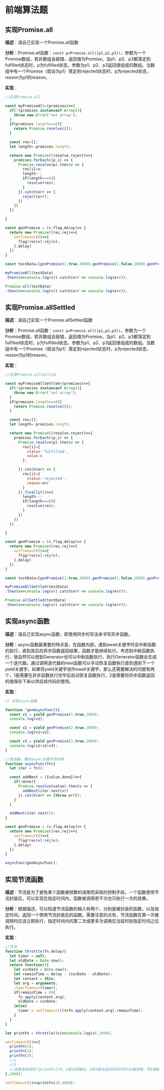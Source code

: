 # 前端算法题

## 实现Promise.all

**描述**：请自己实现一个Promise.all函数

**分析**：Promise.all函数：`const p=Promise.all([p1,p2,p3])`，参数为一个Promise数组，若非数组会报错，返回值为Promise。当p1、p2、p3都落定到fulfilled状态时，p为fulfilled状态，参数为p1、p2、p3返回值组成的数组。当数组中有一个Promise（假设为p1）落定到rejected状态时，p为rejected状态，reason为p1的reason。

**实现**：

```javascript
//实现Promise.all

const myPromiseAll=(promises)=>{
  if(!(promises instanceof Array)){
    throw new Error('not array');
  }
  if(promises.length===0){
    return Promise.resolve([]);
  }

  const res=[];
  let length= promises.length;

  return new Promise((resolve,reject)=>{
    promises.forEach((p,i) => {
      Promise.resolve(p).then(v => {
        res[i]=v;
        length--;
        if(length===0){
          resolve(res);
        }
      }).catch(err => {
        reject(err);
      })
    })
  })

}

const genPromise = (v,flag,delay)=> {
  return new Promise((res,rej)=>{
    setTimeout(()=>{
      flag?res(v):rej(v);
    },delay)
  })
}

const testData=[genPromise(1,true,1000),genPromise(2,false,2000),genPromise(3,true,3000)];

myPromiseAll(testData)
.then(v=>console.log(v)).catch(err => console.log(err));

Promise.all(testData)
.then(v=>console.log(v)).catch(err => console.log(err));
```

## 实现Promise.allSettled

**描述**：请自己实现一个Promise.allSettled函数

**分析**：Promise.all函数：`const p=Promise.all([p1,p2,p3])`，参数为一个Promise数组，若非数组会报错，返回值为Promise。当p1、p2、p3都落定到fulfilled状态时，p为fulfilled状态，参数为p1、p2、p3返回值组成的数组。当数组中有一个Promise（假设为p1）落定到rejected状态时，p为rejected状态，reason为p1的reason。

**实现**：

```javascript
//实现Promise.allSettled

const myPromiseAllSettled=(promises)=>{
  if(!(promises instanceof Array)){
    throw new Error('not array');
  }
  if(promises.length===0){
    return Promise.resolve([]);
  }

  const res=[];
  let length= promises.length;

  return new Promise((resolve,reject)=>{
    promises.forEach((p,i) => {
      Promise.resolve(p).then(v => {
        res[i]={
          status:'fulfilled',
          value:v
        };

      }).catch(err => {
        res[i]={
          status:'rejected',
          reason:err
        }
      }).finally(()=>{
        length--;
        if(length===0){
          resolve(res);
        }
      })
    })
  })

}

const genPromise = (v,flag,delay)=> {
  return new Promise((res,rej)=>{
    setTimeout(()=>{
      flag?res(v):rej(v);
    },delay)
  })
}

const testData=[genPromise(1,true,1000),genPromise(2,false,2000),genPromise(3,true,3000)];

myPromiseAllSettled(testData)
.then(v=>console.log(v)).catch(err => console.log(err));

Promise.allSettled(testData)
.then(v=>console.log(v)).catch(err => console.log(err));
```

## 实现async函数

**描述**：请自己实现async函数，即使用同步的写法来书写异步函数。

**分析**：async函数最重要的特点是，在函数内部，遇到await关键字时会中断函数的执行，直到其后的异步函数返回结果，函数才能继续执行。考虑到中断函数执行，很自然可以想到Generator也可以中断函数执行，执行Generator函数会生成一个迭代器。通过调用迭代器的next函数可以手动恢复函数执行直到遇到下一个yield关键字。如果将yield关键字视作await关键字，那么还需要解决的问题有两个，1是需要在异步函数执行完毕后自动恢复函数执行，2是需要将异步函数返回的值保存下来以供后续代码的使用。

**实现**：

```javascript
// 实现async函数

function *genAsyncFunc(){
  const v1 = yield genPromise(1,true,1000);
  console.log(v1);

  const v2 = yield genPromise(2,true,1000);
  console.log(v1+v2);

  const v3 = yield genPromise(3,true,1000);
  console.log(v1+v2+v3);
}

//装饰器，模拟async关键字的作用
function asyncFunc(fn){
  let iter = fn();

  const addNext = ({value,done})=>{
    if(!done){
      Promise.resolve(value).then(v => {
        addNext(iter.next(v))
      }).catch(err => {throw err});
    }
  }

  addNext(iter.next());
}

const genPromise = (v,flag,delay)=> {
  return new Promise((res,rej)=>{
    setTimeout(()=>{
      flag?res(v):rej(v);
    },delay)
  })
}

asyncFunc(genAsyncFunc);

```

## 实现节流函数

**描述**：节流是为了避免某个函数被频繁的调用而采取的控制手段，一个函数使用节流封装后，可以实现在指定时间内，函数被调用若干次也只执行一次的效果。

**分析**：根据描述，可以知道节流函数的输入有两个，分别是被封装的函数，以及指定时间。返回一个使用节流封装后的函数。需要注意的点有，节流函数在第一次被调用时应该立即执行，指定时间内的第二次或更多次调用应当延时到指定时间之后执行。

**实现**：

```javascript
//节流
function throttle(fn,delay){
  let timer = null;
  let oldDate = Date.now();
  return function(){
    let curDate = Date.now();
    let remainTime = delay - (curDate - oldDate);
    let context = this;
    let arg = arguments;
    clearTimeout(timer);
    if(remainTime < 0){
      fn.apply(context,arg);
      oldDate = curDate;
    }else{
      timer = setTimeout(()=>fn.apply(context,arg),remainTime);
    }
  }
}

let printFn = throttle((v)=>console.log(v),1000);

setTimeout(()=>{
  printFn(1);
  printFn(2);
  printFn(3);
  //1
  //3
  //这里连续调用了printFn三次，1被立即输出，2和3都在延迟时间内所以2被忽略，而3被推迟到延迟时间之后执行。
},2000);

setTimeout(()=>printFn(4),4000);
```
